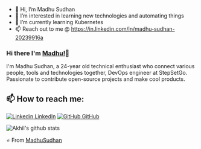- 👋 Hi, I’m Madhu Sudhan
- 👀 I’m interested in learning new technologies and automating things
- 🌱 I’m currently learning Kubernetes
- 📫 Reach out to me @ https://in.linkedin.com/in/madhu-sudhan-20239916a

<!---
madhusudhan7492/madhusudhan7492 is a ✨ special ✨ repository because its `README.md` (this file) appears on your GitHub profile.
You can click the Preview link to take a look at your changes.
--->

### Hi there I'm [Madhu!](https://chmadhusudhan.com)👋
I'm Madhu Sudhan, a 24-year old technical enthusiast who connect various people, tools and technologies together, DevOps engineer at StepSetGo. Passionate to contribute open-source projects and make cool products.<br>
## 📫 How to reach me: 
[![Linkedin](https://i.stack.imgur.com/gVE0j.png) LinkedIn](https://in.linkedin.com/in/madhu-sudhan-20239916a) [![GitHub](https://i.stack.imgur.com/tskMh.png) GitHub](https://github.com/madhusudhan7492) 
<!--
**MadhuSudhan/MadhuSudhan** is a ✨ _special_ ✨ repository because its `README.md` (this file) appears on your GitHub profile.


Here are some ideas to get you started:
- 🌱 I’m currently learning Kubernetes
- 👀 I’m interested in learning new technologies and automating things
-->


![Akhil's github stats](https://github-readme-stats.vercel.app/api?username=madhusudhan7492&show_icons=true&theme=dark)

⭐️ From [MadhuSudhan](https://github.com/madhusudhan7492)
